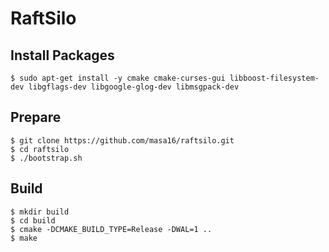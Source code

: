 # RaftSilo

## Install Packages

```
$ sudo apt-get install -y cmake cmake-curses-gui libboost-filesystem-dev libgflags-dev libgoogle-glog-dev libmsgpack-dev
```

## Prepare

```
$ git clone https://github.com/masa16/raftsilo.git
$ cd raftsilo
$ ./bootstrap.sh
```

## Build

```
$ mkdir build
$ cd build
$ cmake -DCMAKE_BUILD_TYPE=Release -DWAL=1 ..
$ make
```
